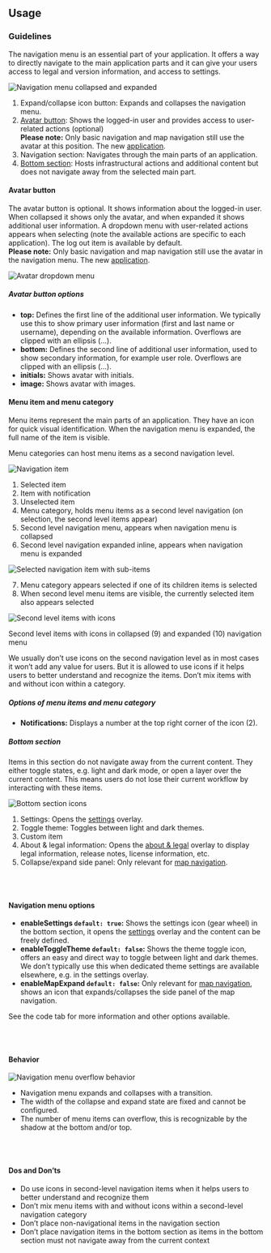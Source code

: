 ## Usage

### Guidelines

The navigation menu is an essential part of your application. It offers a way to directly navigate to the main application parts and it can give your users access to legal and version information, and access to settings.

![Navigation menu collapsed and expanded](https://www.figma.com/design/wEptRgAezDU1z80Cn3eZ0o/iX-Pattern-Illustrations?type=design&node-id=990-122297&mode=design&t=JbZngO5IAS8hvpTb-11)

1. Expand/collapse icon button: Expands and collapses the navigation menu.
2. [Avatar button](#avatar-button,): Shows the logged-in user and provides access to user-related actions (optional)  
   **Please note:** Only basic navigation and map navigation still use the avatar at this position. The new [application](../application-header).
3. Navigation section: Navigates through the main parts of an application.
4. [Bottom section](#bottom-section): Hosts infrastructural actions and additional content but does not navigate away from the selected main part.

#### Avatar button

The avatar button is optional. It shows information about the logged-in user. When collapsed it shows only the avatar, and when expanded it shows additional user information. A dropdown menu with user-related actions appears when selecting (note the available actions are specific to each application). The log out item is available by default.  
**Please note:** Only basic navigation and map navigation still use the avatar in the navigation menu. The new [application](../application-header).

![Avatar dropdown menu](https://www.figma.com/design/wEptRgAezDU1z80Cn3eZ0o/iX-Pattern-Illustrations?type=design&node-id=1013-70909&mode=design&t=Ch2wsi2EtQ3sPBpS-11)

##### Avatar button options

- **top:** Defines the first line of the additional user information. We typically use this to show primary user information (first and last name or username), depending on the available information. Overflows are clipped with an ellipsis (...).
- **bottom:** Defines the second line of additional user information, used to show secondary information, for example user role. Overflows are clipped with an ellipsis (...).
- **initials:** Shows avatar with initials.
- **image:** Shows avatar with images.

#### Menu item and menu category

Menu items represent the main parts of an application. They have an icon for quick visual identification. When the navigation menu is expanded, the full name of the item is visible.

Menu categories can host menu items as a second navigation level.

![Navigation item](https://www.figma.com/design/wEptRgAezDU1z80Cn3eZ0o/iX-Pattern-Illustrations?type=design&node-id=998-67465&mode=design&t=puecEZZMJ24R1ngI-11)

1. Selected item
2. Item with notification
3. Unselected item
4. Menu category, holds menu items as a second level navigation (on selection, the second level items appear)
5. Second level navigation menu, appears when navigation menu is collapsed
6. Second level navigation expanded inline, appears when navigation menu is expanded

![Selected navigation item with sub-items](https://www.figma.com/design/wEptRgAezDU1z80Cn3eZ0o/iX-Pattern-Illustrations?type=design&node-id=1005-10267&mode=design&t=ljAWsgheUZngQeQG-11)

7. Menu category appears selected if one of its children items is selected
8. When second level menu items are visible, the currently selected item also appears selected

![Second level items with icons](https://www.figma.com/design/wEptRgAezDU1z80Cn3eZ0o/iX-Pattern-Illustrations?type=design&node-id=2062-21146&mode=design&t=E5f1YhpwznaV7Qjk-11)

Second level items with icons in collapsed (9) and expanded (10) navigation menu

We usually don’t use icons on the second navigation level as in most cases it won’t add any value for users. But it is allowed to use icons if it helps users to better understand and recognize the items. Don’t mix items with and without icon within a category.

##### Options of menu items and menu category

- **Notifications:** Displays a number at the top right corner of the icon (2).

##### Bottom section

Items in this section do not navigate away from the current content. They either toggle states, e.g. light and dark mode, or open a layer over the current content. This means users do not lose their current workflow by interacting with these items.

![Bottom section icons](https://www.figma.com/design/wEptRgAezDU1z80Cn3eZ0o/iX-Pattern-Illustrations?type=design&node-id=1005-10817&mode=design&t=ljAWsgheUZngQeQG-11)

1. Settings: Opens the [settings](../settings) overlay.
2. Toggle theme: Toggles between light and dark themes.
3. Custom item
4. About & legal information: Opens the [about & legal](../about-and-legal) overlay to display legal information, release notes, license information, etc.
5. Collapse/expand side panel: Only relevant for [map navigation](../map-navigation).

<br></br>

#### Navigation menu options

- **enableSettings `default: true`:** Shows the settings icon (gear wheel) in the bottom section, it opens the [settings](../settings) overlay and the content can be freely defined.
- **enableToggleTheme `default: false`:** Shows the theme toggle icon, offers an easy and direct way to toggle between light and dark themes. We don’t typically use this when dedicated theme settings are available elsewhere, e.g. in the settings overlay.
- **enableMapExpand `default: false`:** Only relevant for [map navigation](../map-navigation), shows an icon that expands/collapses the side panel of the map navigation.

See the code tab for more information and other options available.

<br></br>

#### Behavior

![Navigation menu overflow behavior](https://www.figma.com/design/wEptRgAezDU1z80Cn3eZ0o/iX-Pattern-Illustrations?type=design&node-id=1013-68267&mode=design&t=RG8M7S3eIKxiDqv5-11)

- Navigation menu expands and collapses with a transition.
- The width of the collapse and expand state are fixed and cannot be configured.
- The number of menu items can overflow, this is recognizable by the shadow at the bottom and/or top.

<br></br>

#### Dos and Don’ts

- Do use icons in second-level navigation items when it helps users to better understand and recognize them
- Don’t mix menu items with and without icons within a second-level navigation category
- Don’t place non-navigational items in the navigation section
- Don’t place navigation items in the bottom section as items in the bottom section must not navigate away from the current context
